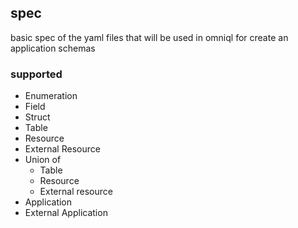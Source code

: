 ## spec

basic spec of the yaml files that will be used in omniql for create an application schemas

### supported

* Enumeration
* Field
* Struct
* Table
* Resource
* External Resource
* Union of
    - Table
    - Resource
    - External resource
* Application
* External Application